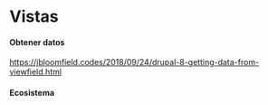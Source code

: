 Vistas
===

#### Obtener datos
https://jbloomfield.codes/2018/09/24/drupal-8-getting-data-from-viewfield.html


#### Ecosistema





